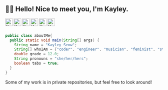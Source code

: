 ## 👋🏻 Hello! Nice to meet you, I'm Kayley. 
<!--
**kayleyseow/kayleyseow** is a ✨ _special_ ✨ repository because its `README.md` (this file) appears on your GitHub profile.

Here are some ideas to get you started:

- 🔭 I’m currently working on ...
- 🌱 I’m currently learning ...
- 👯 I’m looking to collaborate on ...
- 🤔 I’m looking for help with ...
- 💬 Ask me about ...
- 📫 How to reach me: ...
- 😄 Pronouns: ...
- ⚡ Fun fact: ...
-->
 
<p>
  <a href="https://www.linkedin.com/in/kayleyseow/">
    <img align="left" alt="Kayley Seow LinkedIN" width="24px" src="https://cdn.jsdelivr.net/npm/simple-icons@v3/icons/linkedin.svg" />
  </a>
  <a href="https://devpost.com/kayleyseow">
    <img align="left" alt="Kayley Seow Devpost" width="24px" src="http://nealrs.github.io/devpost-follow-button/icon/devpost-512.png" />
  </a>
  <a href="https://repl.it/@kayleyseow">
    <img align="left" alt="Kayley Seow repl.it" width="24px" src="https://cdn.jsdelivr.net/npm/simple-icons@3.2.0/icons/repl-dot-it.svg" />
  </a>
  <a href="https://codepen.io/kayleyseow">
    <img align="left" alt="Kayley Seow Codepen" width="24px" src="https://cdn.jsdelivr.net/npm/simple-icons@3.2.0/icons/codepen.svg" />
  </a>
  <a href="https://glitch.com/@kayleyseow">
    <img align="left" alt="Kayley Seow Glitch" width="24px" src="https://cdn.jsdelivr.net/npm/simple-icons@3.2.0/icons/glitch.svg" />
  </a>
  <a href="https://www.kaggle.com/kayley">
    <img align="left" alt="Kayley Seow Kaggle" width="24px" src="https://cdn.jsdelivr.net/npm/simple-icons@3.2.0/icons/kaggle.svg" />
  </a>
  <!--- <a href="https://leetcode.com/kayleyseow/">
    <img align="left" alt="Kayley Seow LeetCode" width="24px" src="https://cdn.jsdelivr.net/npm/simple-icons@3.2.0/icons/leetcode.svg" />
  </a> --->
</p>
</br>  
</br>  
  
```java  
public class aboutMe{  
  public static void main(String[] args) {  
    String name = "Kayley Seow";
    String[] whoIAm = {"coder", "engineer", "musician", "feminist", "student"};
    double grade = 12.0;
    String pronouns = "she/her/hers";
    boolean tabs = true;
  }  
}  
```  
Some of my work is in private repositories, but feel free to look around!  
